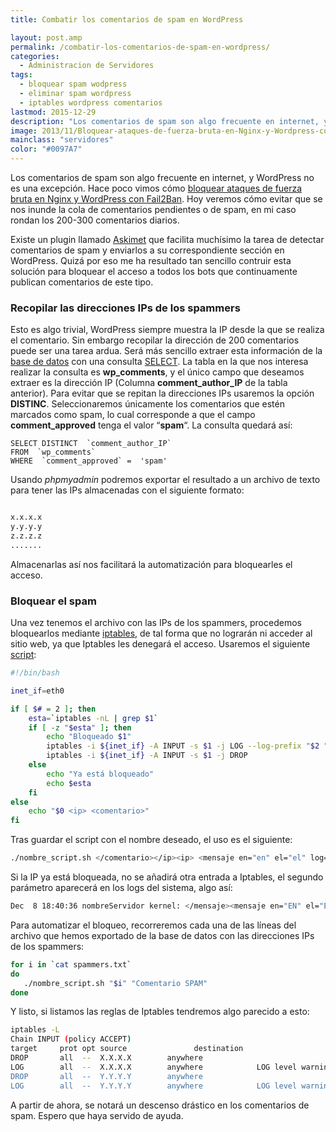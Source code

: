 ```yaml
---
title: Combatir los comentarios de spam en WordPress

layout: post.amp
permalink: /combatir-los-comentarios-de-spam-en-wordpress/
categories:
  - Administracion de Servidores
tags:
  - bloquear spam wodpress
  - eliminar spam wordpress
  - iptables wordpress comentarios
lastmod: 2015-12-29
description: "Los comentarios de spam son algo frecuente en internet, y WordPress no es una excepción. Hace poco vimos cómo bloquear ataques de fuerza bruta en Nginx y WordPress con Fail2Ban. Hoy veremos cómo evitar que se nos inunde la cola de comentarios pendientes o de spam, en mi caso rondan los 200-300 comentarios diarios."
image: 2013/11/Bloquear-ataques-de-fuerza-bruta-en-Nginx-y-Wordpress-con-Fail2Ban2.png
mainclass: "servidores"
color: "#0097A7"
---
```

<figure>
<a href="/img/2013/11/Bloquear-ataques-de-fuerza-bruta-en-Nginx-y-Wordpress-con-Fail2Ban2.png"><amp-img on="tap:lightbox1" role="button" tabindex="0" layout="responsive" src="/img/2013/11/Bloquear-ataques-de-fuerza-bruta-en-Nginx-y-Wordpress-con-Fail2Ban2.png" title="{{ page.title }}" alt="{{ page.title }}" width="600px" height="600px" /></a>
</figure>

Los comentarios de spam son algo frecuente en internet, y WordPress no es una excepción. Hace poco vimos cómo [bloquear ataques de fuerza bruta en Nginx y WordPress con Fail2Ban][1]. Hoy veremos cómo evitar que se nos inunde la cola de comentarios pendientes o de spam, en mi caso rondan los 200-300 comentarios diarios.

<!--more-->

Existe un plugin llamado <a href="http://akismet.com/" title="Plugins Askimet" target="_blank">Askimet</a> que facilita muchísimo la tarea de detectar comentarios de spam y enviarlos a su correspondiente sección en WordPress. Quizá por eso me ha resultado tan sencillo contruir esta solución para bloquear el acceso a todos los bots que continuamente publican comentarios de este tipo.

### Recopilar las direcciones IPs de los spammers

Esto es algo trivial, WordPress siempre muestra la IP desde la que se realiza el comentario. Sin embargo recopilar la dirección de 200 comentarios puede ser una tarea ardua. Será más sencillo extraer esta información de la [base de datos][2] con una consulta [SELECT][3]. La tabla en la que nos interesa realizar la consulta es **wp_comments**, y el único campo que deseamos extraer es la dirección IP (Columna **comment\_author\_IP** de la tabla anterior). Para evitar que se repitan la direcciones IPs usaremos la opción **DISTINC**. Seleccionaremos únicamente los comentarios que estén marcados como spam, lo cual corresponde a que el campo **comment_approved** tenga el valor &#8220;**spam**&#8220;. La consulta quedará así:

```mysql
SELECT DISTINCT  `comment_author_IP`
FROM  `wp_comments`
WHERE  `comment_approved` =  'spam'

```

Usando *phpmyadmin* podremos exportar el resultado a un archivo de texto para tener las IPs almacenadas con el siguiente formato:

```bash

x.x.x.x
y.y.y.y
z.z.z.z
.......

```

Almacenarlas así nos facilitará la automatización para bloquearles el acceso.

### Bloquear el spam

Una vez tenemos el archivo con las IPs de los spammers, procedemos bloquearlos mediante [iptables][4], de tal forma que no lograrán ni acceder al sitio web, ya que Iptables les denegará el acceso. Usaremos el siguiente [script][5]:

```bash
#!/bin/bash

inet_if=eth0

if [ $# = 2 ]; then
    esta=`iptables -nL | grep $1`
    if [ -z "$esta" ]; then
        echo "Bloqueado $1"
        iptables -i ${inet_if} -A INPUT -s $1 -j LOG --log-prefix "$2 "
        iptables -i ${inet_if} -A INPUT -s $1 -j DROP
    else
        echo "Ya está bloqueado"
        echo $esta
    fi
else
    echo "$0 <ip> <comentario>"
fi

```

Tras guardar el script con el nombre deseado, el uso es el siguiente:

```bash
./nombre_script.sh </comentario></ip><ip> <mensaje en="en" el="el" log="log">

```

Si la IP ya está bloqueada, no se añadirá otra entrada a Iptables, el segundo parámetro aparecerá en los logs del sistema, algo así:

```bash
Dec  8 18:40:36 nombreServidor kernel: </mensaje><mensaje en="EN" el="EL" log="LOG">=eth0 OUT= MAC=XXXXXXXXXXXXXX SRC=X.X.X.X DST=Y.Y.Y.Y LEN=X TOS=X PREC=X TTL=X ID=X DF PROTO=TCP SPT=XX DPT=XX WINDOW=XXX RES=XXX SYN URGP=X

```

Para automatizar el bloqueo, recorreremos cada una de las líneas del archivo que hemos exportado de la base de datos con las direcciones IPs de los spammers:

```bash
for i in `cat spammers.txt`
do
   ./nombre_script.sh "$i" "Comentario SPAM"
done

```

Y listo, si listamos las reglas de Iptables tendremos algo parecido a esto:

```bash
iptables -L
Chain INPUT (policy ACCEPT)
target     prot opt source               destination
DROP       all  --  X.X.X.X        anywhere
LOG        all  --  X.X.X.X        anywhere            LOG level warning prefix `Comentario SPAM'
DROP       all  --  Y.Y.Y.Y        anywhere
LOG        all  --  Y.Y.Y.Y        anywhere            LOG level warning prefix `Comentario SPAM'

```

A partir de ahora, se notará un descenso drástico en los comentarios de spam. Espero que haya servido de ayuda.

[1]: https://elbauldelprogramador.com/bloquear-ataques-de-fuerza-bruta-en-nginx-y-wordpress-con-fail2ban/ "Bloquear ataques de fuerza bruta en Nginx y WordPress con Fail2Ban"
[2]: https://elbauldelprogramador.com/bases-de-datos/ "Bases de Datos"
[3]: https://elbauldelprogramador.com/consulta-de-datos-clausula-select/ "Consulta de Datos – Cláusula Select"
[4]: https://elbauldelprogramador.com/20-ejemplos-de-iptables-para-sysadmins/ "20 ejemplos de iptables para SysAdmins novatos"
[5]: https://elbauldelprogramador.com/ "Scripts del blog"


</mensaje></ip>
